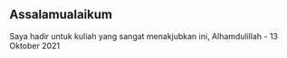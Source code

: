 ## Assalamualaikum

Saya hadir untuk kuliah yang sangat menakjubkan ini, Alhamdulillah - 13 Oktober 2021